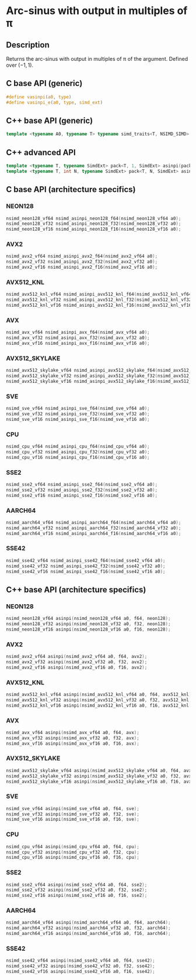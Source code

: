 <!--

Copyright (c) 2019 Agenium Scale

Permission is hereby granted, free of charge, to any person obtaining a copy
of this software and associated documentation files (the "Software"), to deal
in the Software without restriction, including without limitation the rights
to use, copy, modify, merge, publish, distribute, sublicense, and/or sell
copies of the Software, and to permit persons to whom the Software is
furnished to do so, subject to the following conditions:

The above copyright notice and this permission notice shall be included in all
copies or substantial portions of the Software.

THE SOFTWARE IS PROVIDED "AS IS", WITHOUT WARRANTY OF ANY KIND, EXPRESS OR
IMPLIED, INCLUDING BUT NOT LIMITED TO THE WARRANTIES OF MERCHANTABILITY,
FITNESS FOR A PARTICULAR PURPOSE AND NONINFRINGEMENT. IN NO EVENT SHALL THE
AUTHORS OR COPYRIGHT HOLDERS BE LIABLE FOR ANY CLAIM, DAMAGES OR OTHER
LIABILITY, WHETHER IN AN ACTION OF CONTRACT, TORT OR OTHERWISE, ARISING FROM,
OUT OF OR IN CONNECTION WITH THE SOFTWARE OR THE USE OR OTHER DEALINGS IN THE
SOFTWARE.

-->

# Arc-sinus with output in multiples of π

## Description

Returns the arc-sinus with output in multiples of π of the argument. Defined over $(-1, 1)$.

## C base API (generic)

```c
#define vasinpi(a0, type)
#define vasinpi_e(a0, type, simd_ext)
```

## C++ base API (generic)

```c++
template <typename A0, typename T> typename simd_traits<T, NSIMD_SIMD>::simd_vector asinpi(A0 a0, T);
```

## C++ advanced API

```c++
template <typename T, typename SimdExt> pack<T, 1, SimdExt> asinpi(pack<T, 1, SimdExt> const& a0);
template <typename T, int N, typename SimdExt> pack<T, N, SimdExt> asinpi(pack<T, N, SimdExt> const& a0);
```

## C base API (architecture specifics)

### NEON128

```c
nsimd_neon128_vf64 nsimd_asinpi_neon128_f64(nsimd_neon128_vf64 a0);
nsimd_neon128_vf32 nsimd_asinpi_neon128_f32(nsimd_neon128_vf32 a0);
nsimd_neon128_vf16 nsimd_asinpi_neon128_f16(nsimd_neon128_vf16 a0);
```

### AVX2

```c
nsimd_avx2_vf64 nsimd_asinpi_avx2_f64(nsimd_avx2_vf64 a0);
nsimd_avx2_vf32 nsimd_asinpi_avx2_f32(nsimd_avx2_vf32 a0);
nsimd_avx2_vf16 nsimd_asinpi_avx2_f16(nsimd_avx2_vf16 a0);
```

### AVX512_KNL

```c
nsimd_avx512_knl_vf64 nsimd_asinpi_avx512_knl_f64(nsimd_avx512_knl_vf64 a0);
nsimd_avx512_knl_vf32 nsimd_asinpi_avx512_knl_f32(nsimd_avx512_knl_vf32 a0);
nsimd_avx512_knl_vf16 nsimd_asinpi_avx512_knl_f16(nsimd_avx512_knl_vf16 a0);
```

### AVX

```c
nsimd_avx_vf64 nsimd_asinpi_avx_f64(nsimd_avx_vf64 a0);
nsimd_avx_vf32 nsimd_asinpi_avx_f32(nsimd_avx_vf32 a0);
nsimd_avx_vf16 nsimd_asinpi_avx_f16(nsimd_avx_vf16 a0);
```

### AVX512_SKYLAKE

```c
nsimd_avx512_skylake_vf64 nsimd_asinpi_avx512_skylake_f64(nsimd_avx512_skylake_vf64 a0);
nsimd_avx512_skylake_vf32 nsimd_asinpi_avx512_skylake_f32(nsimd_avx512_skylake_vf32 a0);
nsimd_avx512_skylake_vf16 nsimd_asinpi_avx512_skylake_f16(nsimd_avx512_skylake_vf16 a0);
```

### SVE

```c
nsimd_sve_vf64 nsimd_asinpi_sve_f64(nsimd_sve_vf64 a0);
nsimd_sve_vf32 nsimd_asinpi_sve_f32(nsimd_sve_vf32 a0);
nsimd_sve_vf16 nsimd_asinpi_sve_f16(nsimd_sve_vf16 a0);
```

### CPU

```c
nsimd_cpu_vf64 nsimd_asinpi_cpu_f64(nsimd_cpu_vf64 a0);
nsimd_cpu_vf32 nsimd_asinpi_cpu_f32(nsimd_cpu_vf32 a0);
nsimd_cpu_vf16 nsimd_asinpi_cpu_f16(nsimd_cpu_vf16 a0);
```

### SSE2

```c
nsimd_sse2_vf64 nsimd_asinpi_sse2_f64(nsimd_sse2_vf64 a0);
nsimd_sse2_vf32 nsimd_asinpi_sse2_f32(nsimd_sse2_vf32 a0);
nsimd_sse2_vf16 nsimd_asinpi_sse2_f16(nsimd_sse2_vf16 a0);
```

### AARCH64

```c
nsimd_aarch64_vf64 nsimd_asinpi_aarch64_f64(nsimd_aarch64_vf64 a0);
nsimd_aarch64_vf32 nsimd_asinpi_aarch64_f32(nsimd_aarch64_vf32 a0);
nsimd_aarch64_vf16 nsimd_asinpi_aarch64_f16(nsimd_aarch64_vf16 a0);
```

### SSE42

```c
nsimd_sse42_vf64 nsimd_asinpi_sse42_f64(nsimd_sse42_vf64 a0);
nsimd_sse42_vf32 nsimd_asinpi_sse42_f32(nsimd_sse42_vf32 a0);
nsimd_sse42_vf16 nsimd_asinpi_sse42_f16(nsimd_sse42_vf16 a0);
```

## C++ base API (architecture specifics)

### NEON128

```c
nsimd_neon128_vf64 asinpi(nsimd_neon128_vf64 a0, f64, neon128);
nsimd_neon128_vf32 asinpi(nsimd_neon128_vf32 a0, f32, neon128);
nsimd_neon128_vf16 asinpi(nsimd_neon128_vf16 a0, f16, neon128);
```

### AVX2

```c
nsimd_avx2_vf64 asinpi(nsimd_avx2_vf64 a0, f64, avx2);
nsimd_avx2_vf32 asinpi(nsimd_avx2_vf32 a0, f32, avx2);
nsimd_avx2_vf16 asinpi(nsimd_avx2_vf16 a0, f16, avx2);
```

### AVX512_KNL

```c
nsimd_avx512_knl_vf64 asinpi(nsimd_avx512_knl_vf64 a0, f64, avx512_knl);
nsimd_avx512_knl_vf32 asinpi(nsimd_avx512_knl_vf32 a0, f32, avx512_knl);
nsimd_avx512_knl_vf16 asinpi(nsimd_avx512_knl_vf16 a0, f16, avx512_knl);
```

### AVX

```c
nsimd_avx_vf64 asinpi(nsimd_avx_vf64 a0, f64, avx);
nsimd_avx_vf32 asinpi(nsimd_avx_vf32 a0, f32, avx);
nsimd_avx_vf16 asinpi(nsimd_avx_vf16 a0, f16, avx);
```

### AVX512_SKYLAKE

```c
nsimd_avx512_skylake_vf64 asinpi(nsimd_avx512_skylake_vf64 a0, f64, avx512_skylake);
nsimd_avx512_skylake_vf32 asinpi(nsimd_avx512_skylake_vf32 a0, f32, avx512_skylake);
nsimd_avx512_skylake_vf16 asinpi(nsimd_avx512_skylake_vf16 a0, f16, avx512_skylake);
```

### SVE

```c
nsimd_sve_vf64 asinpi(nsimd_sve_vf64 a0, f64, sve);
nsimd_sve_vf32 asinpi(nsimd_sve_vf32 a0, f32, sve);
nsimd_sve_vf16 asinpi(nsimd_sve_vf16 a0, f16, sve);
```

### CPU

```c
nsimd_cpu_vf64 asinpi(nsimd_cpu_vf64 a0, f64, cpu);
nsimd_cpu_vf32 asinpi(nsimd_cpu_vf32 a0, f32, cpu);
nsimd_cpu_vf16 asinpi(nsimd_cpu_vf16 a0, f16, cpu);
```

### SSE2

```c
nsimd_sse2_vf64 asinpi(nsimd_sse2_vf64 a0, f64, sse2);
nsimd_sse2_vf32 asinpi(nsimd_sse2_vf32 a0, f32, sse2);
nsimd_sse2_vf16 asinpi(nsimd_sse2_vf16 a0, f16, sse2);
```

### AARCH64

```c
nsimd_aarch64_vf64 asinpi(nsimd_aarch64_vf64 a0, f64, aarch64);
nsimd_aarch64_vf32 asinpi(nsimd_aarch64_vf32 a0, f32, aarch64);
nsimd_aarch64_vf16 asinpi(nsimd_aarch64_vf16 a0, f16, aarch64);
```

### SSE42

```c
nsimd_sse42_vf64 asinpi(nsimd_sse42_vf64 a0, f64, sse42);
nsimd_sse42_vf32 asinpi(nsimd_sse42_vf32 a0, f32, sse42);
nsimd_sse42_vf16 asinpi(nsimd_sse42_vf16 a0, f16, sse42);
```